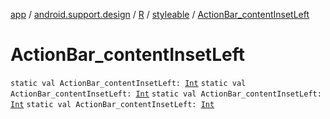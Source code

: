 [app](../../../index.md) / [android.support.design](../../index.md) / [R](../index.md) / [styleable](index.md) / [ActionBar_contentInsetLeft](.)

# ActionBar_contentInsetLeft

`static val ActionBar_contentInsetLeft: `[`Int`](https://kotlinlang.org/api/latest/jvm/stdlib/kotlin/-int/index.html)
`static val ActionBar_contentInsetLeft: `[`Int`](https://kotlinlang.org/api/latest/jvm/stdlib/kotlin/-int/index.html)
`static val ActionBar_contentInsetLeft: `[`Int`](https://kotlinlang.org/api/latest/jvm/stdlib/kotlin/-int/index.html)
`static val ActionBar_contentInsetLeft: `[`Int`](https://kotlinlang.org/api/latest/jvm/stdlib/kotlin/-int/index.html)